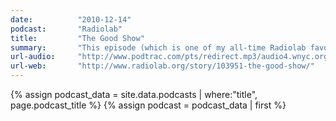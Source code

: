 ```yaml
---
date:          "2010-12-14"
podcast:       "Radiolab"
title:         "The Good Show"
summary:       "This episode (which is one of my all-time Radiolab favorites) explores a question that haunted Charles Darwin: if natural selection boils down to survival of the fittest, how do you explain why one creature might stick its neck out for another? Do we really live in a selfish, dog-eat-dog world? Or has evolution carved out a hidden code that rewards genuine cooperation? Memorable topics include game theory, the prisoner's dilemma, reciprocation in trench warfare, a daring subway rescue, and the extremes of altruism."
url-audio:     "http://www.podtrac.com/pts/redirect.mp3/audio4.wnyc.org/radiolab/radiolab121410.mp3"
url-web:       "http://www.radiolab.org/story/103951-the-good-show/"
---
```


{% assign podcast_data = site.data.podcasts | where:"title", page.podcast_title %}
{% assign podcast = podcast_data | first %}